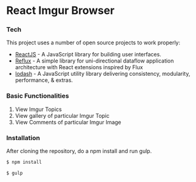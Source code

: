 # React Imgur Browser

### Tech

This project uses a number of open source projects to work properly:

* [ReactJS] - A JavaScript library for building user interfaces.
* [Reflux] - A simple library for uni-directional dataflow application architecture with React extensions inspired by Flux
* [lodash] - A JavaScript utility library delivering consistency, modularity, performance, & extras.

### Basic Functionalities

1. View Imgur Topics
2. View gallery of particular Imgur Topic
3. View Comments of particular Imgur Image

### Installation

After cloning the repository, do a npm install and run gulp.

```sh
$ npm install
```

```sh
$ gulp
```

[//]: # (These are reference links used in the body of this note and get stripped out when the markdown processor does its job. There is no need to format nicely because it shouldn't be seen. Thanks SO - http://stackoverflow.com/questions/4823468/store-comments-in-markdown-syntax)


   [ReactJS]: <https://facebook.github.io/react/>
   [Reflux]: <https://github.com/reflux/refluxjs>
   [lodash]: <https://lodash.com/>


